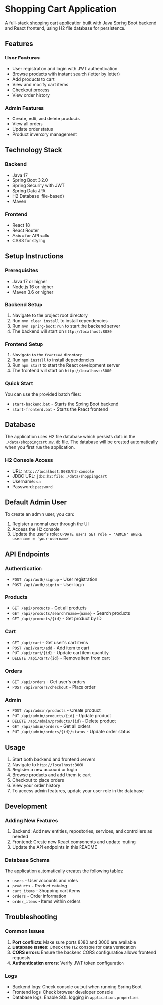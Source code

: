 # Shopping Cart Application

A full-stack shopping cart application built with Java Spring Boot backend and React frontend, using H2 file database for persistence.

## Features

### User Features
- User registration and login with JWT authentication
- Browse products with instant search (letter by letter)
- Add products to cart
- View and modify cart items
- Checkout process
- View order history

### Admin Features
- Create, edit, and delete products
- View all orders
- Update order status
- Product inventory management

## Technology Stack

### Backend
- Java 17
- Spring Boot 3.2.0
- Spring Security with JWT
- Spring Data JPA
- H2 Database (file-based)
- Maven

### Frontend
- React 18
- React Router
- Axios for API calls
- CSS3 for styling

## Setup Instructions

### Prerequisites
- Java 17 or higher
- Node.js 16 or higher
- Maven 3.6 or higher

### Backend Setup
1. Navigate to the project root directory
2. Run `mvn clean install` to install dependencies
3. Run `mvn spring-boot:run` to start the backend server
4. The backend will start on `http://localhost:8080`

### Frontend Setup
1. Navigate to the `frontend` directory
2. Run `npm install` to install dependencies
3. Run `npm start` to start the React development server
4. The frontend will start on `http://localhost:3000`

### Quick Start
You can use the provided batch files:
- `start-backend.bat` - Starts the Spring Boot backend
- `start-frontend.bat` - Starts the React frontend

## Database

The application uses H2 file database which persists data in the `./data/shoppingcart.mv.db` file. The database will be created automatically when you first run the application.

### H2 Console Access
- URL: `http://localhost:8080/h2-console`
- JDBC URL: `jdbc:h2:file:./data/shoppingcart`
- Username: `sa`
- Password: `password`

## Default Admin User

To create an admin user, you can:
1. Register a normal user through the UI
2. Access the H2 console
3. Update the user's role: `UPDATE users SET role = 'ADMIN' WHERE username = 'your-username'`

## API Endpoints

### Authentication
- `POST /api/auth/signup` - User registration
- `POST /api/auth/signin` - User login

### Products
- `GET /api/products` - Get all products
- `GET /api/products/search?name={name}` - Search products
- `GET /api/products/{id}` - Get product by ID

### Cart
- `GET /api/cart` - Get user's cart items
- `POST /api/cart/add` - Add item to cart
- `PUT /api/cart/{id}` - Update cart item quantity
- `DELETE /api/cart/{id}` - Remove item from cart

### Orders
- `GET /api/orders` - Get user's orders
- `POST /api/orders/checkout` - Place order

### Admin
- `POST /api/admin/products` - Create product
- `PUT /api/admin/products/{id}` - Update product
- `DELETE /api/admin/products/{id}` - Delete product
- `GET /api/admin/orders` - Get all orders
- `PUT /api/admin/orders/{id}/status` - Update order status

## Usage

1. Start both backend and frontend servers
2. Navigate to `http://localhost:3000`
3. Register a new account or login
4. Browse products and add them to cart
5. Checkout to place orders
6. View your order history
7. To access admin features, update your user role in the database

## Development

### Adding New Features
1. Backend: Add new entities, repositories, services, and controllers as needed
2. Frontend: Create new React components and update routing
3. Update the API endpoints in this README

### Database Schema
The application automatically creates the following tables:
- `users` - User accounts and roles
- `products` - Product catalog
- `cart_items` - Shopping cart items
- `orders` - Order information
- `order_items` - Items within orders

## Troubleshooting

### Common Issues
1. **Port conflicts**: Make sure ports 8080 and 3000 are available
2. **Database issues**: Check the H2 console for data verification
3. **CORS errors**: Ensure the backend CORS configuration allows frontend requests
4. **Authentication errors**: Verify JWT token configuration

### Logs
- Backend logs: Check console output when running Spring Boot
- Frontend logs: Check browser developer console
- Database logs: Enable SQL logging in `application.properties`
